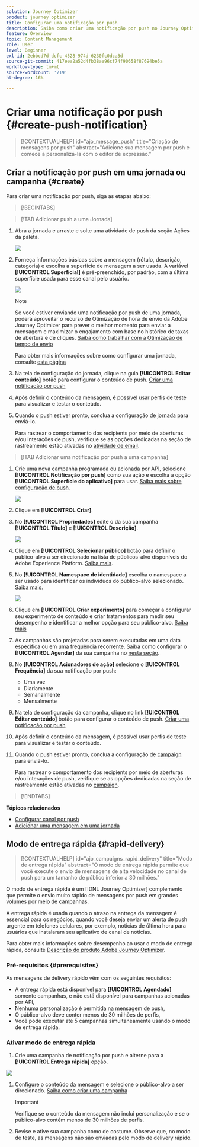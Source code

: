 ```yaml
---
solution: Journey Optimizer
product: journey optimizer
title: Configurar uma notificação por push
description: Saiba como criar uma notificação por push no Journey Optimizer
feature: Overview
topic: Content Management
role: User
level: Beginner
exl-id: 2ebbcd7d-dcfc-4528-974d-6230fc0dca3d
source-git-commit: 417eea2a52d4fb38ae96cf74f90658f87694be5a
workflow-type: tm+mt
source-wordcount: '719'
ht-degree: 16%

---
```


# Criar uma notificação por push {#create-push-notification}

>[!CONTEXTUALHELP]
>id="ajo_message_push"
>title="Criação de mensagens por push"
>abstract="Adicione sua mensagem por push e comece a personalizá-la com o editor de expressão."

## Criar a notificação por push em uma jornada ou campanha {#create}

Para criar uma notificação por push, siga as etapas abaixo:

>[!BEGINTABS]

>[!TAB Adicionar push a uma Jornada]

1. Abra a jornada e arraste e solte uma atividade de push da seção Ações da paleta.

   ![](assets/push_create_1.png)

1. Forneça informações básicas sobre a mensagem (rótulo, descrição, categoria) e escolha a superfície de mensagem a ser usada. A variável **[!UICONTROL Superficial]** é pré-preenchido, por padrão, com a última superfície usada para esse canal pelo usuário.

   ![](assets/push_create_2.png)

   >[!NOTE]
   >
   >Se você estiver enviando uma notificação por push de uma jornada, poderá aproveitar o recurso de Otimização de hora de envio da Adobe Journey Optimizer para prever o melhor momento para enviar a mensagem e maximizar o engajamento com base no histórico de taxas de abertura e de cliques. [Saiba como trabalhar com a Otimização de tempo de envio](../building-journeys/journeys-message.md#send-time-optimization)

   Para obter mais informações sobre como configurar uma jornada, consulte [esta página](../building-journeys/journey-gs.md)

1. Na tela de configuração do jornada, clique na guia **[!UICONTROL Editar conteúdo]** botão para configurar o conteúdo de push. [Criar uma notificação por push](design-push.md)

1. Após definir o conteúdo da mensagem, é possível usar perfis de teste para visualizar e testar o conteúdo.

1. Quando o push estiver pronto, conclua a configuração de [jornada](../building-journeys/journey-gs.md) para enviá-lo.

   Para rastrear o comportamento dos recipients por meio de aberturas e/ou interações de push, verifique se as opções dedicadas na seção de rastreamento estão ativadas no [atividade de email](../building-journeys/journeys-message.md).

>[!TAB Adicionar uma notificação por push a uma campanha]

1. Crie uma nova campanha programada ou acionada por API, selecione **[!UICONTROL Notificação por push]** como sua ação e escolha a opção **[!UICONTROL Superfície do aplicativo]** para usar. [Saiba mais sobre configuração de push](push-configuration.md).

   ![](assets/push_create_3.png)

1. Clique em **[!UICONTROL Criar]**.

1. No **[!UICONTROL Propriedades]** edite o da sua campanha **[!UICONTROL Título]** e **[!UICONTROL Descrição]**.

   ![](assets/push_create_4.png)

1. Clique em **[!UICONTROL Selecionar público]** botão para definir o público-alvo a ser direcionado na lista de públicos-alvo disponíveis do Adobe Experience Platform. [Saiba mais](../audience/about-audiences.md).

1. No **[!UICONTROL Namespace de identidade]** escolha o namespace a ser usado para identificar os indivíduos do público-alvo selecionado. [Saiba mais](../event/about-creating.md#select-the-namespace).

   ![](assets/push_create_5.png)

1. Clique em **[!UICONTROL Criar experimento]** para começar a configurar seu experimento de conteúdo e criar tratamentos para medir seu desempenho e identificar a melhor opção para seu público-alvo. [Saiba mais](../campaigns/content-experiment.md)

1. As campanhas são projetadas para serem executadas em uma data específica ou em uma frequência recorrente. Saiba como configurar o **[!UICONTROL Agendar]** da sua campanha no [nesta seção](../campaigns/create-campaign.md#schedule).

1. No **[!UICONTROL Acionadores de ação]** selecione o **[!UICONTROL Frequência]** da sua notificação por push:

   * Uma vez
   * Diariamente
   * Semanalmente
   * Mensalmente

1. Na tela de configuração da campanha, clique no link **[!UICONTROL Editar conteúdo]** botão para configurar o conteúdo de push. [Criar uma notificação por push](design-push.md)

1. Após definir o conteúdo da mensagem, é possível usar perfis de teste para visualizar e testar o conteúdo.

1. Quando o push estiver pronto, conclua a configuração de [campaign](../campaigns/create-campaign.md) para enviá-lo.

   Para rastrear o comportamento dos recipients por meio de aberturas e/ou interações de push, verifique se as opções dedicadas na seção de rastreamento estão ativadas no [campaign](../campaigns/create-campaign.md).

>[!ENDTABS]

**Tópicos relacionados**

* [Configurar canal por push](push-gs.md)
* [Adicionar uma mensagem em uma jornada](../building-journeys/journeys-message.md)

## Modo de entrega rápida {#rapid-delivery}

>[!CONTEXTUALHELP]
>id="ajo_campaigns_rapid_delivery"
>title="Modo de entrega rápida"
>abstract="O modo de entrega rápida permite que você execute o envio de mensagens de alta velocidade no canal de push para um tamanho de público inferior a 30 milhões."

O modo de entrega rápida é um [!DNL Journey Optimizer] complemento que permite o envio muito rápido de mensagens por push em grandes volumes por meio de campanhas.

A entrega rápida é usada quando o atraso na entrega da mensagem é essencial para os negócios, quando você deseja enviar um alerta de push urgente em telefones celulares, por exemplo, notícias de última hora para usuários que instalaram seu aplicativo de canal de notícias.

Para obter mais informações sobre desempenho ao usar o modo de entrega rápida, consulte [Descrição do produto Adobe Journey Optimizer](https://helpx.adobe.com/br/legal/product-descriptions/adobe-journey-optimizer.html).

### Pré-requisitos {#prerequisites}

As mensagens de delivery rápido vêm com os seguintes requisitos:

* A entrega rápida está disponível para **[!UICONTROL Agendado]** somente campanhas, e não está disponível para campanhas acionadas por API,
* Nenhuma personalização é permitida na mensagem de push,
* O público-alvo deve conter menos de 30 milhões de perfis,
* Você pode executar até 5 campanhas simultaneamente usando o modo de entrega rápida.

### Ativar modo de entrega rápida

1. Crie uma campanha de notificação por push e alterne para a **[!UICONTROL Entrega rápida]** opção.

![](assets/create-campaign-burst.png)

1. Configure o conteúdo da mensagem e selecione o público-alvo a ser direcionado. [Saiba como criar uma campanha](#create)

   >[!IMPORTANT]
   >
   >Verifique se o conteúdo da mensagem não inclui personalização e se o público-alvo contém menos de 30 milhões de perfis.

1. Revise e ative sua campanha como de costume. Observe que, no modo de teste, as mensagens não são enviadas pelo modo de delivery rápido.